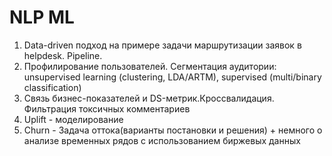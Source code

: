 # NLP ML
1. Data-driven подход на примере задачи маршрутизации заявок в helpdesk. Pipeline.
2. Профилирование пользователей. Сегментация аудитории: unsupervised learning (clustering, LDA/ARTM), supervised (multi/binary classification)
3. Связь бизнес-показателей и DS-метрик.Кроссвалидация. Фильтрация токсичных комментариев
4. Uplift - моделирование
5. Churn - Задача оттока(варианты постановки и решения) + немного о анализе временных рядов с использованием биржевых данных